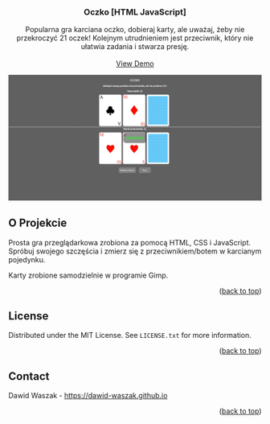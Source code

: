 <!-- Improved compatibility of back to top link: See: https://github.com/othneildrew/Best-README-Template/pull/73 -->
<a name="readme-top"></a>
<!--
*** Thanks for checking out the Best-README-Template. If you have a suggestion
*** that would make this better, please fork the repo and create a pull request
*** or simply open an issue with the tag "enhancement".
*** Don't forget to give the project a star!
*** Thanks again! Now go create something AMAZING! :D
-->



<!-- PROJECT SHIELDS -->
<!--
*** I'm using markdown "reference style" links for readability.
*** Reference links are enclosed in brackets [ ] instead of parentheses ( ).
*** See the bottom of this document for the declaration of the reference variables
*** for contributors-url, forks-url, etc. This is an optional, concise syntax you may use.
*** https://www.markdownguide.org/basic-syntax/#reference-style-links
-->


<!-- PROJECT LOGO -->
<div align="center">
  <h3 align="center">Oczko [HTML JavaScript]</h3>

  <p align="center">
    Popularna gra karciana oczko, dobieraj karty, ale uważaj, żeby nie przekroczyć 21 oczek! Kolejnym utrudnieniem jest przeciwnik, który nie ułatwia zadania i stwarza presję.
    <br />
    <br />
    <a href="https://dawid-waszak.github.io/#projects">View Demo</a>
  </p>

  <img src="/images/Oczko.png" alt="">
</div>

<!-- ABOUT THE PROJECT -->
## O Projekcie

Prosta gra przeglądarkowa zrobiona za pomocą HTML, CSS i JavaScript. Spróbuj swojego szczęścia i zmierz się z przeciwnikiem/botem w karcianym pojedynku.

Karty zrobione samodzielnie w programie Gimp.

<p align="right">(<a href="#readme-top">back to top</a>)</p>

<!-- LICENSE -->
## License

Distributed under the MIT License. See `LICENSE.txt` for more information.

<p align="right">(<a href="#readme-top">back to top</a>)</p>

<!-- CONTACT -->
## Contact

Dawid Waszak - https://dawid-waszak.github.io

<p align="right">(<a href="#readme-top">back to top</a>)</p>

